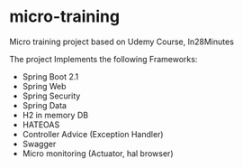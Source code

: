 # micro-training

Micro training project based on Udemy Course, In28Minutes

The project Implements the following Frameworks:

* Spring Boot 2.1
* Spring Web
* Spring Security
* Spring Data
* H2 in memory DB
* HATEOAS
* Controller Advice (Exception Handler)
* Swagger
* Micro monitoring (Actuator, hal browser)